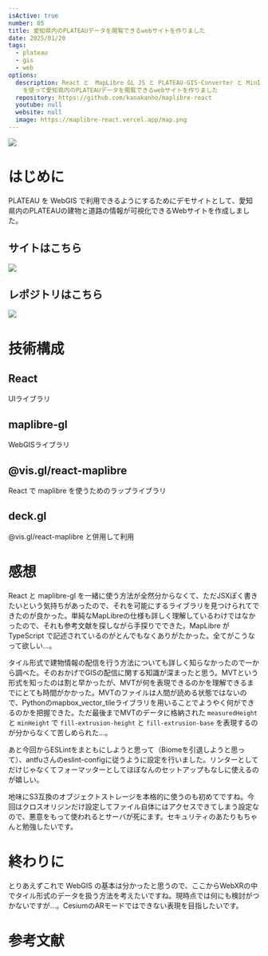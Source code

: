 ```yaml
---
isActive: true
number: 85
title: 愛知県内のPLATEAUデータを閲覧できるwebサイトを作りました
date: 2025/01/20
tags:
  - plateau
  - gis
  - web
options:
  description: React と　MapLibre GL JS と PLATEAU-GIS-Converter と MinIO
    を使って愛知県内のPLATEAUデータを閲覧できるwebサイトを作りました
  repository: https://github.com/kanakanho/maplibre-react
  youtube: null
  website: null
  image: https://maplibre-react.vercel.app/map.png
---
```



<a href="https://maplibre-react.vercel.app/">

![](https://maplibre-react.vercel.app/map.png)

</a>

# はじめに

PLATEAU を WebGIS で利用できるようにするためにデモサイトとして、愛知県内のPLATEAUの建物と道路の情報が可視化できるWebサイトを作成しました。

## サイトはこちら

![](https://esa-ogp-preview.kanakanho.workers.dev/ogp/svg?url=https://maplibre-react.vercel.app/&width=1000)

## レポジトリはこちら

![](https://esa-ogp-preview.kanakanho.workers.dev/ogp/svg?url=https://github.com/kanakanho/maplibre-react&width=1000)

# 技術構成

## React

UIライブラリ

## maplibre-gl

WebGISライブラリ

## @vis.gl/react-maplibre

React で maplibre を使うためのラップライブラリ

## deck.gl

@vis.gl/react-maplibre と併用して利用

# 感想

React と maplibre-gl を一緒に使う方法が全然分からなくて、ただJSXぽく書きたいという気持ちがあったので、それを可能にするライブラリを見つけられてできたのが良かった。単純なMapLibreの仕様も詳しく理解しているわけではなかったので、それも参考文献を探しながら手探りでできた。MapLibre が TypeScript で記述されているのがとんでもなくありがたかった。全てがこうなって欲しい...。

タイル形式で建物情報の配信を行う方法についても詳しく知らなかったので一から調べた。そのおかげでGISの配信に関する知識が深まったと思う。MVTという形式を知ったのは割と早かったが、MVTが何を表現できるのかを理解できるまでにとても時間がかかった。MVTのファイルは人間が読める状態ではないので、Pythonのmapbox_vector_tileライブラリを用いることでようやく何ができるのかを把握できた。ただ最後までMVTのデータに格納された `measuredHeight` と `minHeight` で `fill-extrusion-height` と `fill-extrusion-base` を表現するのが分からなくて苦しめられた...。

あと今回からESLintをまともにしようと思って（Biomeを引退しようと思って）、antfuさんのeslint-configに従うように設定を行いました。リンターとしてだけじゃなくてフォーマッターとしてほぼなんのセットアップもなしに使えるのが嬉しい。

地味にS3互換のオブジェクトストレージを本格的に使うのも初めてですね。今回はクロスオリジンだけ設定してファイル自体にはアクセスできてしまう設定なので、悪意をもって使われるとサーバが死にます。セキュリティのあたりもちゃんと勉強したいです。

# 終わりに

とりあえずこれで WebGIS の基本は分かったと思うので、ここからWebXRの中でタイル形式のデータを扱う方法を考えたいですね。現時点では何にも検討がつかないですが...。CesiumのARモードではできない表現を目指したいです。

# 参考文献


